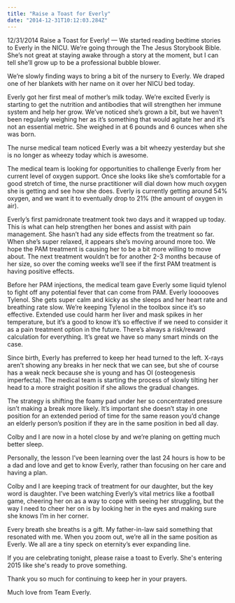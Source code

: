 ```yaml
---
title: "Raise a Toast for Everly"
date: "2014-12-31T10:12:03.284Z"
---
```


12/31/2014 Raise a Toast for Everly! — We started reading bedtime stories to Everly in the NICU. We’re going through the The Jesus Storybook Bible. She’s not great at staying awake through a story at the moment, but I can tell she’ll grow up to be a professional bubble blower.

We’re slowly finding ways to bring a bit of the nursery to Everly. We draped one of her blankets with her name on it over her NICU bed today.

Everly got her first meal of mother’s milk today. We’re excited Everly is starting to get the nutrition and antibodies that will strengthen her immune system and help her grow. We’ve noticed she’s grown a bit, but we haven’t been regularly weighing her as it’s something that would agitate her and it’s not an essential metric. She weighed in at 6 pounds and 6 ounces when she was born.

The nurse medical team noticed Everly was a bit wheezy yesterday but she is no longer as wheezy today which is awesome.

The medical team is looking for opportunities to challenge Everly from her current level of oxygen support. Once she looks like she’s comfortable for a good stretch of time, the nurse practitioner will dial down how much oxygen she is getting and see how she does. Everly is currently getting around 54% oxygen, and we want it to eventually drop to 21% (the amount of oxygen in air).

Everly’s first pamidronate treatment took two days and it wrapped up today. This is what can help strengthen her bones and assist with pain management. She hasn’t had any side effects from the treatment so far. When she’s super relaxed, it appears she’s moving around more too. We hope the PAM treatment is causing her to be a bit more willing to move about. The next treatment wouldn’t be for another 2-3 months because of her size, so over the coming weeks we’ll see if the first PAM treatment is having positive effects.

Before her PAM injections, the medical team gave Everly some liquid tylenol to fight off any potential fever that can come from PAM. Everly loooooves Tylenol. She gets super calm and kicky as she sleeps and her heart rate and breathing rate slow. We’re keeping Tylenol in the toolbox since it’s so effective. Extended use could harm her liver and mask spikes in her temperature, but it’s a good to know it’s so effective if we need to consider it as a pain treatment option in the future. There’s always a risk/reward calculation for everything. It’s great we have so many smart minds on the case.

Since birth, Everly has preferred to keep her head turned to the left. X-rays aren’t showing any breaks in her neck that we can see, but she of course has a weak neck because she is young and has OI (osteogenesis imperfecta). The medical team is starting the process of slowly tilting her head to a more straight position if she allows the gradual changes.

The strategy is shifting the foamy pad under her so concentrated pressure isn’t making a break more likely. It’s important she doesn’t stay in one position for an extended period of time for the same reason you’d change an elderly person’s position if they are in the same position in bed all day.

Colby and I are now in a hotel close by and we’re planing on getting much better sleep.

Personally, the lesson I’ve been learning over the last 24 hours is how to be a dad and love and get to know Everly, rather than focusing on her care and having a plan.

Colby and I are keeping track of treatment for our daughter, but the key word is daughter. I’ve been watching Everly’s vital metrics like a football game, cheering her on as a way to cope with seeing her struggling, but the way I need to cheer her on is by looking her in the eyes and making sure she knows I’m in her corner.

Every breath she breaths is a gift. My father-in-law said something that resonated with me. When you zoom out, we’re all in the same position as Everly. We all are a tiny speck on eternity’s ever expanding line.

If you are celebrating tonight, please raise a toast to Everly. She's entering 2015 like she's ready to prove something.

Thank you so much for continuing to keep her in your prayers.

Much love from Team Everly.